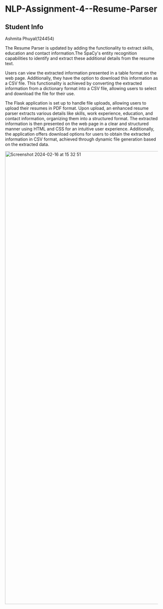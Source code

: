 # NLP-Assignment-4--Resume-Parser

## Student Info

Ashmita Phuyal(124454)


The Resume Parser is updated by adding the functionality to extract skills, education and contact information.The SpaCy's entity recognition capabilities to identify and extract these additional details from the resume text.

Users can view the extracted information presented in a table format on the web page. Additionally, they have the option to download this information as a CSV file. This functionality is achieved by converting the extracted information from a dictionary format into a CSV file, allowing users to select and download the file for their use.

The Flask application is set up to handle file uploads, allowing users to upload their resumes in PDF format. Upon upload, an enhanced resume parser extracts various details like skills, work experience, education, and contact information, organizing them into a structured format. The extracted information is then presented on the web page in a clear and structured manner using HTML and CSS for an intuitive user experience. Additionally, the application offers download options for users to obtain the extracted information in CSV format, achieved through dynamic file generation based on the extracted data. 

<img width="1490" alt="Screenshot 2024-02-16 at 15 32 51" src="https://github.com/ashmita-5/NLP-Assignment-3---Resume-Parser/assets/32629216/b39c0c8e-9853-4fd4-ae59-e357f1b6a556">
